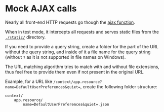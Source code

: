 # Mock AJAX calls

Nearly all front-end HTTP requests go though the
[ajax function](../../utils/ajax/index.ts).

When in test mode, it intercepts all requests and serves static files from the
[`./static/`](./static) directory.

If you need to provide a query string, create a folder for the part of the URL
without the query string, and inside of it a file name for the query string
(without `?` as it is not supported in file names on Windows).

The URL matching algorithm tries to match with and without file extensions, thus
feel free to provide them even if not present in the original URL.

Example, for a URL like
`/context/app.resource?name=DefaultUserPreferences&quiet=`, create the following
folder structure:

```
context/
    app.resource/
        name=DefaultUserPreferences&quiet=.json
```
